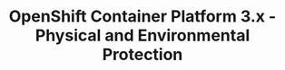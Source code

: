 ---
permalink: /product-documents/openshift-container-platform-3/nist-800-53/pe/
layout: control_response
title: OpenShift Container Platform 3.x - Physical and Environmental Protection
category: Product Documents
lead: |
  Control responses for NIST 800-53 rev4.
subnav:
  data: components.openshift-container-platform-3.policies.PE-Physical_and_Environmental_Protection.component
  href: ['#%', control_key]
  text: control_key
product_info:
  name: OpenShift Container Platform 3.x
  opencontrol_component: openshift-container-platform-3
  control_family: PE-Physical_and_Environmental_Protection
---